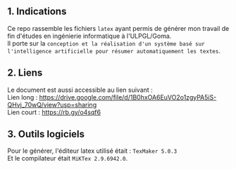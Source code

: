 ## 1. Indications
Ce repo rassemble les fichiers `latex` ayant permis de générer mon travail de fin d'études en ingénierie informatique à l'ULPGL/Goma.  
Il porte sur la `conception et la réalisation d'un système basé sur l'intelligence artificielle pour résumer automatiquement les textes`.

## 2. Liens
Le document est aussi accessible au lien suivant :  
Lien long : https://drive.google.com/file/d/1B0hxOA6EuVO2o1zgyPA5iS-QHvj_70wQ/view?usp=sharing  
Lien court : https://rb.gy/o4sqf6

## 3. Outils logiciels
Pour le générer, l'éditeur latex utilisé était : `TexMaker 5.0.3`  
Et le compilateur était `MiKTex 2.9.6942.0`.
